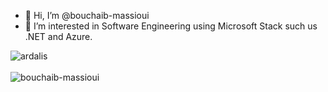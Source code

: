 - 👋 Hi, I’m @bouchaib-massioui
- 👀 I’m interested in Software Engineering using Microsoft Stack such us .NET and Azure.

<div>
  <img align="center" src="https://github-readme-stats.vercel.app/api?username=bouchaib-massioui&show_icons=true&theme=dark" alt="ardalis" />
<div/>
<br />
  
<div>
  <img align="center" src="https://github-readme-stats.vercel.app/api/top-langs/?username=bouchaib-massioui&layout=compact&hide=html&theme=dark" alt="bouchaib-massioui" />
<div/>
<br />
